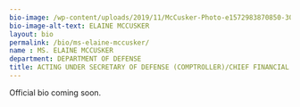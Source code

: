 ```yaml
---
bio-image: /wp-content/uploads/2019/11/McCusker-Photo-e1572983870850-300x287.jpg"
bio-image-alt-text: ELAINE MCCUSKER
layout: bio
permalink: /bio/ms-elaine-mccusker/
name : MS. ELAINE MCCUSKER
department: DEPARTMENT OF DEFENSE
title: ACTING UNDER SECRETARY OF DEFENSE (COMPTROLLER)/CHIEF FINANCIAL OFFICER
---
```


Official bio coming soon.